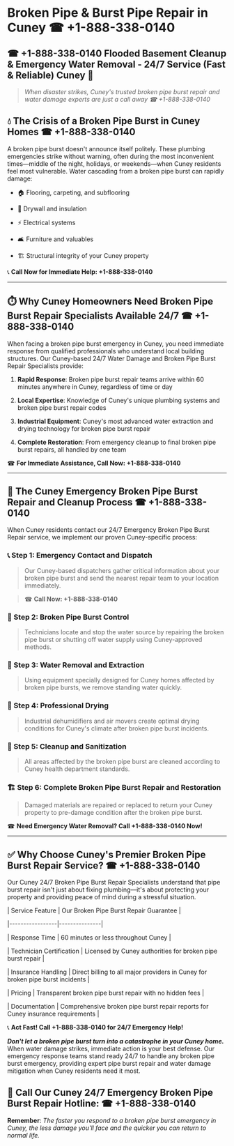 # Broken Pipe & Burst Pipe Repair in Cuney ☎ +1-888-338-0140  
## ☎ +1-888-338-0140 Flooded Basement Cleanup & Emergency Water Removal - 24/7 Service (Fast & Reliable) Cuney 🚨  

> *When disaster strikes, Cuney's trusted broken pipe burst repair and water damage experts are just a call away ☎ +1-888-338-0140*  

## 💧 The Crisis of a Broken Pipe Burst in Cuney Homes ☎ +1-888-338-0140  

A broken pipe burst doesn't announce itself politely. These plumbing emergencies strike without warning, often during the most inconvenient times—middle of the night, holidays, or weekends—when Cuney residents feel most vulnerable. Water cascading from a broken pipe burst can rapidly damage:  

* 🏠 Flooring, carpeting, and subflooring  
* 🧱 Drywall and insulation  
* ⚡ Electrical systems  
* 🛋️ Furniture and valuables  
* 🏗️ Structural integrity of your Cuney property  

📞 **Call Now for Immediate Help: +1-888-338-0140**  

---  

## ⏱️ Why Cuney Homeowners Need Broken Pipe Burst Repair Specialists Available 24/7 ☎ +1-888-338-0140  

When facing a broken pipe burst emergency in Cuney, you need immediate response from qualified professionals who understand local building structures. Our Cuney-based 24/7 Water Damage and Broken Pipe Burst Repair Specialists provide:  

1. **Rapid Response**: Broken pipe burst repair teams arrive within 60 minutes anywhere in Cuney, regardless of time or day  
2. **Local Expertise**: Knowledge of Cuney's unique plumbing systems and broken pipe burst repair codes  
3. **Industrial Equipment**: Cuney's most advanced water extraction and drying technology for broken pipe burst repair  
4. **Complete Restoration**: From emergency cleanup to final broken pipe burst repairs, all handled by one team  

☎ **For Immediate Assistance, Call Now: +1-888-338-0140**  

---  

## 🔧 The Cuney Emergency Broken Pipe Burst Repair and Cleanup Process ☎ +1-888-338-0140  

When Cuney residents contact our 24/7 Emergency Broken Pipe Burst Repair service, we implement our proven Cuney-specific process:  

### 📞 Step 1: Emergency Contact and Dispatch  
> Our Cuney-based dispatchers gather critical information about your broken pipe burst and send the nearest repair team to your location immediately.  
> ☎ **Call Now: +1-888-338-0140**  

### 🚿 Step 2: Broken Pipe Burst Control  
> Technicians locate and stop the water source by repairing the broken pipe burst or shutting off water supply using Cuney-approved methods.  

### 🌊 Step 3: Water Removal and Extraction  
> Using equipment specially designed for Cuney homes affected by broken pipe bursts, we remove standing water quickly.  

### 💨 Step 4: Professional Drying  
> Industrial dehumidifiers and air movers create optimal drying conditions for Cuney's climate after broken pipe burst incidents.  

### 🧼 Step 5: Cleanup and Sanitization  
> All areas affected by the broken pipe burst are cleaned according to Cuney health department standards.  

### 🏗️ Step 6: Complete Broken Pipe Burst Repair and Restoration  
> Damaged materials are repaired or replaced to return your Cuney property to pre-damage condition after the broken pipe burst.  

☎ **Need Emergency Water Removal? Call +1-888-338-0140 Now!**  

---  

## ✅ Why Choose Cuney's Premier Broken Pipe Burst Repair Service? ☎ +1-888-338-0140  

Our Cuney 24/7 Broken Pipe Burst Repair Specialists understand that pipe burst repair isn't just about fixing plumbing—it's about protecting your property and providing peace of mind during a stressful situation.  

| Service Feature | Our Broken Pipe Burst Repair Guarantee |  
|-----------------|---------------|  
| Response Time | 60 minutes or less throughout Cuney |  
| Technician Certification | Licensed by Cuney authorities for broken pipe burst repair |  
| Insurance Handling | Direct billing to all major providers in Cuney for broken pipe burst incidents |  
| Pricing | Transparent broken pipe burst repair with no hidden fees |  
| Documentation | Comprehensive broken pipe burst repair reports for Cuney insurance requirements |  

📞 **Act Fast! Call +1-888-338-0140 for 24/7 Emergency Help!**  

***Don't let a broken pipe burst turn into a catastrophe in your Cuney home.*** When water damage strikes, immediate action is your best defense. Our emergency response teams stand ready 24/7 to handle any broken pipe burst emergency, providing expert pipe burst repair and water damage mitigation when Cuney residents need it most.  

## 📱 Call Our Cuney 24/7 Emergency Broken Pipe Burst Repair Hotline: ☎ +1-888-338-0140  

**Remember**: *The faster you respond to a broken pipe burst emergency in Cuney, the less damage you'll face and the quicker you can return to normal life.*